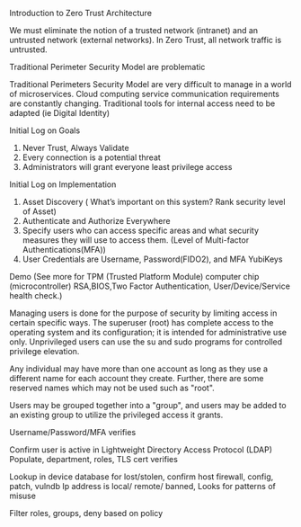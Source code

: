 Introduction to Zero Trust Architecture

We must eliminate the notion of a trusted network (intranet) and an untrusted network (external networks). In Zero Trust, all network traffic is untrusted.

Traditional Perimeter Security Model are problematic

Traditional Perimeters Security Model are very difficult to manage in a world of microservices. Cloud computing service communication requirements are constantly changing. Traditional tools for internal access need to be adapted (ie Digital Identity)

Initial Log on Goals

1. Never Trust, Always Validate
2. Every connection is a potential threat
3. Administrators will grant everyone least privilege access

Initial Log on  Implementation

1. Asset Discovery ( What’s  important on this system? Rank security level of Asset)
2. Authenticate and Authorize Everywhere
3. Specify users who can access specific areas and what security measures they will use to access them. (Level of Multi-factor Authentications(MFA))
4. User Credentials are Username, Password(FIDO2), and MFA YubiKeys

Demo
(See more for TPM (Trusted Platform Module) computer chip (microcontroller) RSA,BIOS,Two Factor Authentication, User/Device/Service health check.)

Managing users is done for the purpose of security by limiting access in certain specific ways. The superuser (root) has complete access to the operating system and its configuration; it is intended for administrative use only. Unprivileged users can use the su and sudo programs for controlled privilege elevation.

Any individual may have more than one account as long as they use a different name for each account they create. Further, there are some reserved names which may not be used such as "root".

Users may be grouped together into a "group", and users may be added to an existing group to utilize the privileged access it grants.

Username/Password/MFA verifies

Confirm user is active in Lightweight Directory Access Protocol (LDAP)
Populate, department, roles, TLS cert verifies

Lookup in device database for lost/stolen, confirm host firewall, config, patch, vulndb
Ip address is local/ remote/ banned, Looks for patterns of misuse

Filter roles, groups, deny based on policy
